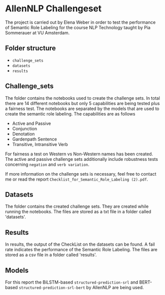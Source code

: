 # AllenNLP Challengeset
The project is carried out by Elena Weber in order to test the performance of Semantic Role Labeling for the course NLP Technology taught by Pia Sommerauer at VU Amsterdam. 

## Folder structure 
* `challenge_sets`
* `datasets`
* `results`

## Challenge_sets
The folder contains the notebooks used to create the challenge sets. In total there are 14 different notebooks but only 5 capabilities are being tested plus a fairness test. The notebooks are separated by the models that are used to create the semantic role labeling. 
The capabilities are as follows 
* Active and Passive
* Conjunction
* Denotation
* Gardenpath Sentence
* Transitive, Intransitive Verb 

For fairness a test on Western vs Non-Western names has been created. The active and passive challenge sets additionally include robustness tests concerning `negation` and `verb variation`. 

If more information on the challenge sets is necessary, feel free to contact me or read the report `Checklist_for_Semantic_Role_Labeling (2).pdf`. 

## Datasets
The folder contains the created challenge sets. They are created while running the notebooks. The files are stored as a txt file in a folder called 'datasets'. 

## Results
In results, the output of the CheckList on the datasets can be found. A fail rate indicates the performance of the Semantic Role Labeling. The files are stored as a csv file in a folder called 'results'. 

## Models
For this report the BiLSTM-based `structured-prediction-srl` and BERT-based `structured-prediction-srl-bert` by AllenNLP are being used. 
